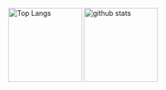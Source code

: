 <p align="left"> 
  <img alt="Top Langs" height="150px" src="https://github-readme-stats.vercel.app/api/top-langs/?username=cet021&layout=compact&show_icons=true&theme=onedark" />
  <img alt="github stats" height="150px" src="https://github-readme-stats.vercel.app/api?username=cet021&theme=onedark&show_icons=ture" />
</p>
